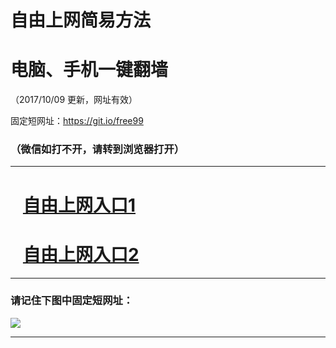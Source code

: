 ﻿# 自由上网简易方法

# 电脑、手机一键翻墙

（2017/10/09 更新，网址有效）

固定短网址：https://git.io/free99

### （微信如打不开，请转到浏览器打开）


***





# &nbsp;&nbsp; <a href="http://ft782617289.fwq-tz-1001.info/fwqtz01.html?t=100900131870 " target="_blank">自由上网入口1</a>
# &nbsp;&nbsp; <a href="http://ft2291714812.fwq-tz-1002.info/fwqtz02.html?t=100900114537 " target="_blank">自由上网入口2</a>
***

### 请记住下图中固定短网址：

<img src="https://s3-us-west-2.amazonaws.com/fwq-1001/yjfq-20170905okok.png" /> 


***


